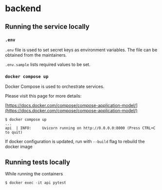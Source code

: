 # backend

## Running the service locally

### `.env`

`.env` file is used to set secret keys as environment variables. The file can be obtained from the maintainers.

`.env.sample` lists required values to be set.

### `docker compose up`

Docker Compose is used to orchestrate services.

Please visit this page for more details:

[https://docs.docker.com/compose/compose-application-model/](https://docs.docker.com/compose/compose-application-model/)

```
$ docker compose up
...
api  | INFO:     Uvicorn running on http://0.0.0.0:8000 (Press CTRL+C to quit)
```

If docker configuration is updated, run with <code>--build</code> flag to rebuild the docker image

## Running tests locally

While running the containers

```
$ docker exec -it api pytest
```
